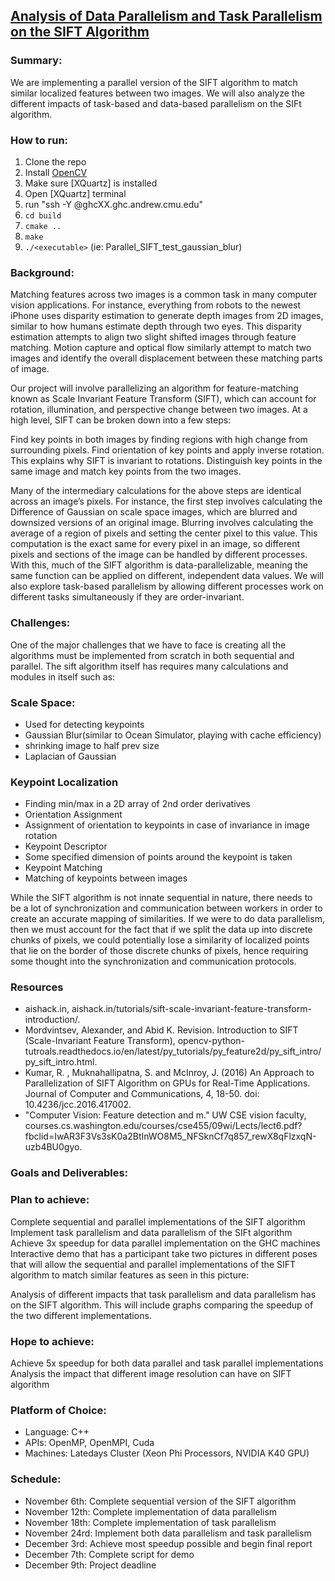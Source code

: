 ## [Analysis of Data Parallelism and Task Parallelism on the SIFT Algorithm](https://alvinosaur.github.io/Parallel_SIFT/)


### Summary: 
We are implementing a parallel version of the SIFT algorithm to match similar localized features between two images. We will also analyze the different impacts of task-based and data-based parallelism on the SIFt algorithm. 


### How to run:
1. Clone the repo
2. Install [OpenCV](https://docs.opencv.org/master/df/d65/tutorial_table_of_content_introduction.html)
3. Make sure [XQuartz] is installed
4. Open [XQuartz] terminal
5. run "ssh -Y <username>@ghcXX.ghc.andrew.cmu.edu"
6. ```cd build```
7. ```cmake ..```
8. ```make```
9. ```./<executable>``` (ie: Parallel_SIFT_test_gaussian_blur)

### Background:
Matching features across two images is a common task in many computer vision applications. For instance, everything from robots to the newest iPhone uses disparity estimation to generate depth images from 2D images, similar to how humans estimate depth through two eyes. This disparity estimation attempts to align two slight shifted images through feature matching. Motion capture and optical flow similarly attempt to match two images and identify the overall displacement between these matching parts of image. 

Our project will involve parallelizing an algorithm for feature-matching known as Scale Invariant Feature Transform (SIFT), which can account for rotation, illumination, and perspective change between two images. At a high level, SIFT can be broken down into a few steps:

Find key points in both images by finding regions with high change from surrounding pixels.
Find orientation of key points and apply inverse rotation. This explains why SIFT is invariant to rotations.
Distinguish key points in the same image and match key points from the two images.

  Many of the intermediary calculations for the above steps are identical across an image’s pixels. For instance, the first step involves calculating the Difference of Gaussian on scale space images, which are blurred and downsized versions of an original image. Blurring involves calculating the average of a region of pixels and setting the center pixel to this value. This computation is the exact same for every pixel in an image, so different pixels and sections of the image can be handled by different processes. With this, much of the SIFT algorithm is data-parallelizable, meaning the same function can be applied on different, independent data values. We will also explore task-based parallelism by allowing different processes work on different tasks simultaneously if they are order-invariant.


### Challenges:
One of the major challenges that we have to face is creating all the algorithms must be implemented from scratch in both sequential and parallel. The sift algorithm itself has requires many calculations and modules in itself such as:
### Scale Space: 
- Used for detecting keypoints
- Gaussian Blur(similar to Ocean Simulator, playing with cache efficiency)
- shrinking image to half prev size
- Laplacian of Gaussian

### Keypoint Localization
- Finding min/max in a 2D array of 2nd order derivatives
- Orientation Assignment
- Assignment of orientation to keypoints in case of invariance in image rotation
- Keypoint Descriptor
- Some specified dimension of points around the keypoint is taken 
- Keypoint Matching
- Matching of keypoints between images

While the SIFT algorithm is not innate sequential in nature, there needs to be a lot of synchronization and communication between workers in order to create an accurate mapping of similarities. If we were to do data parallelism, then we must account for the fact that if we split the data up into discrete chunks of pixels, we could potentially lose a similarity of localized points that lie on the border of those discrete chunks of pixels, hence requiring some thought into the synchronization and communication protocols. 


### Resources
- aishack.in, aishack.in/tutorials/sift-scale-invariant-feature-transform-introduction/.
- Mordvintsev, Alexander, and Abid K. Revision. Introduction to SIFT (Scale-Invariant Feature Transform),
opencv-python-tutroals.readthedocs.io/en/latest/py_tutorials/py_feature2d/py_sift_intro/py_sift_intro.html.
- Kumar, R. , Muknahallipatna, S. and McInroy, J. (2016) An Approach to Parallelization of SIFT Algorithm on GPUs for Real-Time Applications. Journal of Computer and Communications, 4, 18-50. doi: 10.4236/jcc.2016.417002.
- "Computer Vision: Feature detection and m." UW CSE vision faculty, courses.cs.washington.edu/courses/cse455/09wi/Lects/lect6.pdf?fbclid=IwAR3F3Vs3sK0a2BtInWO8M5_NFSknCf7q857_rewX8qFlzxqN-uzb4BU0gyo.



### Goals and Deliverables:

### Plan to achieve:
Complete sequential and parallel implementations of the SIFT algorithm
Implement task parallelism and data parallelism of the SIFt algorithm
Achieve 3x speedup for data parallel implementation on the GHC machines
Interactive demo that has a participant take two pictures in different poses that  will allow the sequential and parallel implementations of the SIFT algorithm to match similar features as seen in this picture:

Analysis of different impacts that task parallelism and data parallelism has on the SIFT algorithm. This will include graphs comparing the speedup of the two different implementations.

### Hope to achieve: 
Achieve 5x speedup for both data parallel and task parallel implementations
Analysis the impact that different image resolution can have on SIFT algorithm



### Platform of Choice:
- Language: C++
- APIs: OpenMP, OpenMPI, Cuda
- Machines: Latedays Cluster (Xeon Phi Processors, NVIDIA K40 GPU)




### Schedule:
- November 6th: Complete sequential version of the SIFT algorithm
- November 12th: Complete implementation of data parallelism
- November 18th: Complete implementation of task parallelism
- November 24rd: Implement both data parallelism and task parallelism
- December 3rd: Achieve most speedup possible and begin final report
- December 7th: Complete script for demo
- December 9th: Project deadline
